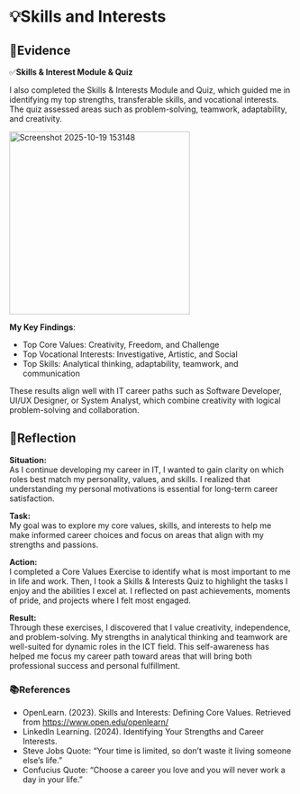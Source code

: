 # 💡Skills and Interests  
## 📄Evidence 
✅**Skills & Interest Module & Quiz**   

I also completed the Skills & Interests Module and Quiz, which guided me in identifying my top strengths, transferable skills, and vocational interests. The quiz assessed areas such as problem-solving, teamwork, adaptability, and creativity.  

<img width="320" height="325" alt="Screenshot 2025-10-19 153148" src="https://github.com/user-attachments/assets/afc27d6a-b366-4aed-a932-cf2cb240d084" />    


**My Key Findings**:  

- Top Core Values: Creativity, Freedom, and Challenge  
- Top Vocational Interests: Investigative, Artistic, and Social  
- Top Skills: Analytical thinking, adaptability, teamwork, and communication  

These results align well with IT career paths such as Software Developer, UI/UX Designer, or System Analyst, which combine creativity with logical problem-solving and collaboration.  

## 💬Reflection  

**Situation:**  
As I continue developing my career in IT, I wanted to gain clarity on which roles best match my personality, values, and skills. I realized that understanding my personal motivations is essential for long-term career satisfaction.  

**Task:**  
My goal was to explore my core values, skills, and interests to help me make informed career choices and focus on areas that align with my strengths and passions.   

**Action:**  
I completed a Core Values Exercise to identify what is most important to me in life and work. Then, I took a Skills & Interests Quiz to highlight the tasks I enjoy and the abilities I excel at. I reflected on past achievements, moments of pride, and projects where I felt most engaged.  

**Result:**  
Through these exercises, I discovered that I value creativity, independence, and problem-solving. My strengths in analytical thinking and teamwork are well-suited for dynamic roles in the ICT field.
This self-awareness has helped me focus my career path toward areas that will bring both professional success and personal fulfillment.  

### 📚References  

- OpenLearn. (2023). Skills and Interests: Defining Core Values. Retrieved from https://www.open.edu/openlearn/  
- LinkedIn Learning. (2024). Identifying Your Strengths and Career Interests.  
- Steve Jobs Quote: “Your time is limited, so don’t waste it living someone else’s life.”  
- Confucius Quote: “Choose a career you love and you will never work a day in your life.”  
